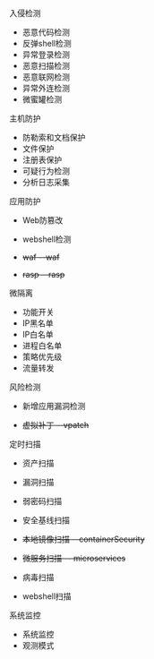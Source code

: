 入侵检测

- 恶意代码检测
- 反弹shell检测
- 异常登录检测
- 恶意扫描检测
- 恶意联网检测
- 异常外连检测
- 微蜜罐检测

主机防护

- 防勒索和文档保护
- 文件保护
- 注册表保护
- 可疑行为检测
- 分析日志采集

应用防护

- Web防篡改
- webshell检测

- ~~waf  --waf~~
- ~~rasp  --rasp~~

微隔离

- 功能开关
- IP黑名单
- IP白名单
- 进程白名单
- 策略优先级
- 流量转发

风险检测

- 新增应用漏洞检测

- ~~虚拟补丁  --vpatch~~

定时扫描

- 资产扫描
- 漏洞扫描
- 弱密码扫描
- 安全基线扫描

- ~~本地镜像扫描 --containerSecurity~~
- ~~微服务扫描 -- microservices~~
- 病毒扫描
- webshell扫描

系统监控

- 系统监控
- 观测模式

